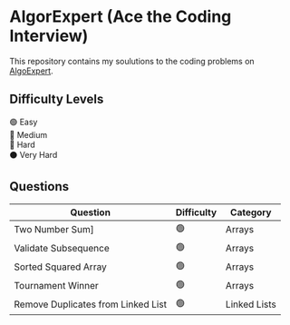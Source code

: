 # AlgorExpert (Ace the Coding Interview)
This repository contains my soulutions to the coding problems on [AlgoExpert](https://www.algoexpert.io).

## Difficulty Levels

🟢 Easy  
🔵 Medium  
🔴 Hard  
⚫️ Very Hard

## Questions

| Question                           | Difficulty | Category             | 
| ---------------------------------- | ---------- | -------------------- | 
| Two Number Sum]                    | 🟢         | Arrays               | 
| Validate Subsequence               | 🟢         | Arrays               | 
| Sorted Squared Array               | 🟢         | Arrays               | 
| Tournament Winner                  | 🟢         | Arrays               |
| Remove Duplicates from Linked List | 🟢         | Linked Lists         |